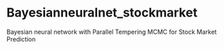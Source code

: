 # Bayesianneuralnet_stockmarket
Bayesian neural network  with Parallel Tempering MCMC for Stock Market Prediction
